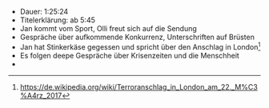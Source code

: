 - Dauer: 1:25:24
- Titelerklärung: ab 5:45
- Jan kommt vom Sport, Olli freut sich auf die Sendung
- Gespräche über aufkommende Konkurrenz, Unterschriften auf Brüsten
- Jan hat Stinkerkäse gegessen und spricht über den Anschlag in London[^1]
- Es folgen deepe Gespräche über Krisenzeiten und die Menschheit
- 


[^1]: https://de.wikipedia.org/wiki/Terroranschlag_in_London_am_22._M%C3%A4rz_2017
